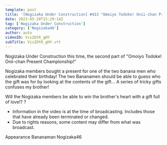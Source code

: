 ```yaml
---
template: post
title: '[Nogizaka Under Construction] #413 "Omoiyo Todoke! Onii-chan Present Championship - Part 2" 2023.05.28 OA'
date: 2023-05-28T15:29:14Z
tag: ['Nogizaka Under Construction']
category: ['Nogizaka46']
author: auto 
videoID: Vis2DtR_gHY
subTitle: Vis2DtR_gHY.vtt
---
```

Nogizaka Under Construction this time, the second part of "Omoiyo Todoke! Onii-chan Present Championship!"

Nogizaka members bought a present for one of the two banana men who celebrated their birthday! The two Bananamen should be able to guess who the gift was for by looking at the contents of the gift...
A series of tricky gifts confuses my brother!

Will the Nogizaka members be able to win the brother's heart with a gift full of love!? ?

* Information in the video is at the time of broadcasting. Includes those that have already been terminated or changed.
* Due to rights reasons, some content may differ from what was broadcast.

Appearance
Bananaman Nogizaka46